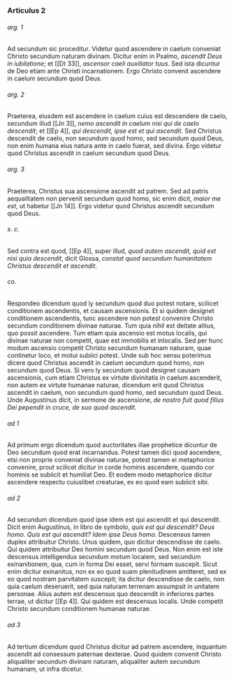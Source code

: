 ### Articulus 2

###### arg. 1
Ad secundum sic proceditur. Videtur quod ascendere in caelum conveniat Christo secundum naturam divinam. Dicitur enim in Psalmo, *ascendit Deus in iubilatione*; et [[Dt 33]], *ascensor caeli auxiliator tuus*. Sed ista dicuntur de Deo etiam ante Christi incarnationem. Ergo Christo convenit ascendere in caelum secundum quod Deus.

###### arg. 2
Praeterea, eiusdem est ascendere in caelum cuius est descendere de caelo, secundum illud [[Jn 3]], *nemo ascendit in caelum nisi qui de caelo descendit*; et [[Ep 4]], *qui descendit, ipse est et qui ascendit*. Sed Christus descendit de caelo, non secundum quod homo, sed secundum quod Deus, non enim humana eius natura ante in caelo fuerat, sed divina. Ergo videtur quod Christus ascendit in caelum secundum quod Deus.

###### arg. 3
Praeterea, Christus sua ascensione ascendit ad patrem. Sed ad patris aequalitatem non pervenit secundum quod homo, sic enim dicit, *maior me est*, ut habetur [[Jn 14]]. Ergo videtur quod Christus ascendit secundum quod Deus.

###### s. c.
Sed contra est quod, [[Ep 4]], super illud, *quod autem ascendit, quid est nisi quia descendit*, dicit Glossa, *constat quod secundum humanitatem Christus descendit et ascendit*.

###### co.
Respondeo dicendum quod ly secundum quod duo potest notare, scilicet conditionem ascendentis, et causam ascensionis. Et si quidem designet conditionem ascendentis, tunc ascendere non potest convenire Christo secundum conditionem divinae naturae. Tum quia nihil est deitate altius, quo possit ascendere. Tum etiam quia ascensio est motus localis, qui divinae naturae non competit, quae est immobilis et inlocalis. Sed per hunc modum ascensio competit Christo secundum humanam naturam, quae continetur loco, et motui subiici potest. Unde sub hoc sensu poterimus dicere quod Christus ascendit in caelum secundum quod homo, non secundum quod Deus. Si vero ly secundum quod designet causam ascensionis, cum etiam Christus ex virtute divinitatis in caelum ascenderit, non autem ex virtute humanae naturae, dicendum erit quod Christus ascendit in caelum, non secundum quod homo, sed secundum quod Deus. Unde Augustinus dicit, in sermone de ascensione, *de nostro fuit quod filius Dei pependit in cruce, de suo quod ascendit*.

###### ad 1
Ad primum ergo dicendum quod auctoritates illae prophetice dicuntur de Deo secundum quod erat incarnandus. Potest tamen dici quod ascendere, etsi non proprie conveniat divinae naturae, potest tamen ei metaphorice convenire, prout scilicet dicitur in corde hominis ascendere, quando cor hominis se subiicit et humiliat Deo. Et eodem modo metaphorice dicitur ascendere respectu cuiuslibet creaturae, ex eo quod eam subiicit sibi.

###### ad 2
Ad secundum dicendum quod ipse idem est qui ascendit et qui descendit. Dicit enim Augustinus, in libro de symbolo, *quis est qui descendit? Deus homo. Quis est qui ascendit? Idem ipse Deus homo*. Descensus tamen duplex attribuitur Christo. Unus quidem, quo dicitur descendisse de caelo. Qui quidem attribuitur Deo homini secundum quod Deus. Non enim est iste descensus intelligendus secundum motum localem, sed secundum exinanitionem, qua, cum in forma Dei esset, servi formam suscepit. Sicut enim dicitur exinanitus, non ex eo quod suam plenitudinem amitteret, sed ex eo quod nostram parvitatem suscepit; ita dicitur descendisse de caelo, non quia caelum deseruerit, sed quia naturam terrenam assumpsit in unitatem personae. Alius autem est descensus quo descendit in inferiores partes terrae, ut dicitur [[Ep 4]]. Qui quidem est descensus localis. Unde competit Christo secundum conditionem humanae naturae.

###### ad 3
Ad tertium dicendum quod Christus dicitur ad patrem ascendere, inquantum ascendit ad consessum paternae dexterae. Quod quidem convenit Christo aliqualiter secundum divinam naturam, aliqualiter autem secundum humanam, ut infra dicetur.

